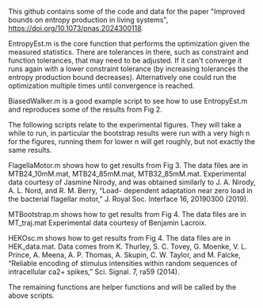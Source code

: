 This github contains some of the code and data for the paper "Improved bounds on entropy production in living systems", https://doi.org/10.1073/pnas.2024300118.

EntropyEst.m is the core function that performs the optimization given the measured statistics. There are tolerances in there, such as constraint and function tolerances, that may need to be adjusted. If it can't converge it runs again with a lower constraint tolerance (by increasing tolerances the entropy production bound decreases). Alternatively one could run the optimization multiple times until convergence is reached.

BiasedWalker.m is a good example script to see how to use EntropyEst.m and reproduces some of the results from Fig 2.

The following scripts relate to the experimental figures. They will take a while to run, in particular the bootstrap results were run with a very high n for the figures, running them for lower n will get roughly, but not exactly the same results.

FlagellaMotor.m shows how to get results from Fig 3. The data files are in MTB24_10mM.mat, MTB24_85mM.mat, MTB32_85mM.mat.
Experimental data courtesy of Jasmine Nirody, and was obtained similarly to J. A. Nirody, A. L. Nord, and R. M. Berry, “Load-
dependent adaptation near zero load in the bacterial flagellar motor,” J. Royal Soc. Interface 16, 20190300 (2019).

MTBootstrap.m shows how to get results from Fig 4. The data files are in MT_traj.mat
Experimental data courtesy of Benjamin Lacroix.

HEKOsc.m shows how to get results from Fig 4. The data files are in HEK_data.mat.
Data comes from K. Thurley, S. C. Tovey, G. Moenke, V. L. Prince, A. Meena, A. P. Thomas, A. Skupin, C. W. Taylor, and M. Falcke, “Reliable encoding of stimulus intensities within random sequences of intracellular ca2+ spikes,” Sci. Signal. 7, ra59 (2014).

The remaining functions are helper functions and will be called by the above scripts.
